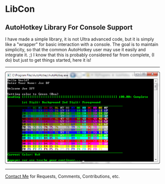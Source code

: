 LibCon
======================================================
AutoHotkey Library For Console Support
------------------------------------------------
I have made a simple library, it is not Ultra advanced code, but it is simply like a "wrapper" for basic interaction with a console.
The goal is to maintain simplicity, so that the common AutoHotkey user may use it easily and integrate it. ;)
I know that this is probably considered far from complete, (I do) but just to get things started, here it is!
  
------------------------------------------------
![Preview](preview.png "Preview")
  
------------------------------------------------
[Contact Me](mailto:joedf@users.sourceforge.net) for Requests, Comments, Contributions, etc.